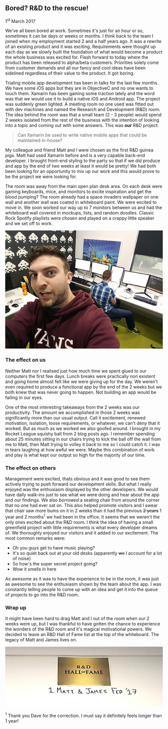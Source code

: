 ## Bored? R&D to the rescue!

1<sup>st</sup> March 2017

We've all been bored at work. Sometimes it's just for an hour or so, sometimes it can be days or weeks or months. I think back to the team I joined when my employment started 2 and a half years ago. It was a rewrite of an existing product and it was exciting. Requirements were thought up each day as we slowly built the foundation of what would become a product the whole business was excited for. Flash forward to today where the product has been released to alpha/beta customers. Priorities solely come from customer demands and all our fancy and cool ideas have been sidelined regardless of their value to the product. It got boring.  

Trialing mobile app development has been in talks for the last few months. We have some iOS apps but they are in ObjectiveC and no one wants to touch them. Xamarin has been gaining some traction lately and the word was that we would use it to build a native iOS and Android app. The project was suddenly green lighted. A meeting room no one used was fitted out with dev machines and named the Research and Development (R&D) room. The idea behind the room was that a small team (2 - 3 people) would spend 2 weeks isolated from the rest of the business with the intention of looking into a topic and coming out with some answers. This was **our** R&D project: 

> Can Xamarin be used to write native mobile apps that could be maintained in-house?

My colleague and friend Matt and I were chosen as the first R&D guinea pigs. Matt had used Xamarin before and is a very capable back-end developer. I brought front-end styling to the party so that if we did produce and app by the end of two weeks at least it would be pretty! We had both been looking for an opportunity to mix up our work and this would prove to be the project we were looking for.  

The room was away from the main open plan desk area. On each desk were gaming keyboards, mice, and monitors to excite inspiration and get the blood pumping? The room already had a space invaders wallpaper on one wall and another wall was coated in whiteboard paint. We were excited to move in. We soon worked our way up to 7 monitors between us and had the whiteboard wall covered in mockups, lists, and random doodles. Classic Rock Spotify playlists were chosen and played on a crappy little speaker and we set off to work.

![r&d room](images/r&d/room.jpg)

### The effect on us

Neither Matt nor I realised just how much time we spent glued to our computers the first few days. Lunch breaks were practically non existent and going home almost felt like we were giving up for the day. We weren't even required to produce a functional app by the end of the 2 weeks but we both knew that was never going to happen. Not building an app would be failing in our eyes.  

One of the most interesting takeaways from the 2 weeks was our productivity. The amount we accomplished in those 2 weeks was significantly more than our usual output. Call it excitement, renewed motivation, isolation, loose requirements, or whatever, we can't deny that it worked. But as much as we worked we also goofed around. I brought in my Rocket League squishy ball from 2 blog posts ago. I remember spending about 25 minutes sitting in our chairs trying to kick the ball off the wall from me to Matt, then Matt trying to volley it back to me so I could catch it. I was in tears laughing at how awful we were. Maybe this combination of work and play is what kept our output so high for the majority of our time.

### The effect on others

Management were excited, thats obvious and it was good to see them actively trying to push forward our development skills. But what I really enjoyed was the enthusiasm displayed by the other developers. We would have daily walk-ins just to see what we were doing and hear about the app and our findings. We also _borrowed_ a seating chair from around the corner that no one had ever sat on. This also helped promote visitors and I swear that chair saw more bums on it in 2 weeks than it had the previous ~~2 years~~ 1 year and 2 months<sup>1</sup> we had been in the office. It seems that we weren't the only ones excited about the R&D room. I think the idea of having a small greenfield project with little requirements is what every developer dreams of. We thoroughly enjoyed our visitors and it added to our excitement. The most common remarks were:

- Oh you guys get to have music playing?
- It's so quiet back out at your old desks (apparently ~~we~~ I account for a lot of noise)
- So how's the super secret project going?
- Wow it smells in here

As awesome as it was to have the experience to be in the room, it was just as awesome to see the enthusiasm shown by the team about the app. I was constantly telling people to come up with an idea and get it into the queue of projects to go into the R&D room.

### Wrap up

It might have been hard to drag Matt and I out of the room when our 2 weeks were up, but I was thankful to have gotten the chance to experience the wonders of the R&D room and it's magical motivational powers. We decided to leave an R&D Hall of Fame list at the top of the whiteboard. The legacy of Matt and James lives on.

![our legacy](images/r&d/halloffame.jpg)

<sup>1</sup> Thank you Dave for the correction. I must say it definitely feels longer than 1 year!